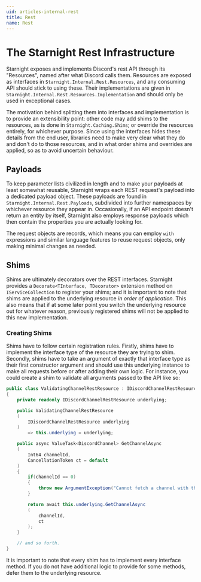 ```yaml
---
uid: articles-internal-rest
title: Rest
name: Rest
---
```


# The Starnight Rest Infrastructure

Starnight exposes and implements Discord's rest API through its "Resources", named after what Discord calls them.
Resources are exposed as interfaces in `Starnight.Internal.Rest.Resources`, and any consuming API should stick to
using these. Their implementations are given in `Starnight.Internal.Rest.Resources.Implementation` and should only
be used in exceptional cases.

The motivation behind splitting them into interfaces and implementation is to provide an extensibility point: other
code may add shims to the resources, as is done in `Starnight.Caching.Shims`; or override the resources entirely,
for whichever purpose. Since using the interfaces hides these details from the end user, libraries need to make very
clear what they do and don't do to those resources, and in what order shims and overrides are applied, so as to avoid
uncertain behaviour.

## Payloads

To keep parameter lists civilized in length and to make your payloads at least somewhat reusable, Starnight wraps
each REST request's payload into a dedicated payload object. These payloads are found in `Starnight.Internal.Rest.Payloads`,
subdivided into further namespaces by whichever resource they appear in. Occasionally, if an API endpoint doesn't
return an entity by itself, Starnight also employs response payloads which then contain the properties you are
actually looking for.

The request objects are records, which means you can employ `with` expressions and similar language features to
reuse request objects, only making minimal changes as needed.

## Shims

Shims are ultimately decorators over the REST interfaces. Starnight provides a `Decorate<TInterface, TDecorator>`
extension method on `IServiceCollection` to register your shims; and it is important to note that shims are applied
to the underlying resource *in order of application.* This also means that if at some later point you switch the
underlying resource out for whatever reason, previously registered shims will not be applied to this new implementation.

### Creating Shims

Shims have to follow certain registration rules. Firstly, shims have to implement the interface type of the resource
they are trying to shim. Secondly, shims have to take an argument of exactly that interface type as their first
constructor argument and should use this underlying instance to make all requests before or after adding their own
logic. For instance, you could create a shim to validate all arguments passed to the API like so:

~~~cs
public class ValidatingChannelRestResource : IDiscordChannelRestResource
{
    private readonly IDiscordChannelRestResource underlying;

    public ValidatingChannelRestResource
    (
        IDiscordChannelRestResource underlying
    )
        => this.underlying = underlying;

    public async ValueTask<DiscordChannel> GetChannelAsync
    (
        Int64 channelId,
        CancellationToken ct = default
    )
    {
        if(channelId == 0)
        {
            throw new ArgumentException("Cannot fetch a channel with the ID 0.");
        }

        return await this.underlying.GetChannelAsync
        (
            channelId,
            ct
        );
    }

    // and so forth.
}
~~~

It is important to note that every shim has to implement every interface method. If you do not have additional logic
to provide for some methods, defer them to the underlying resource.
